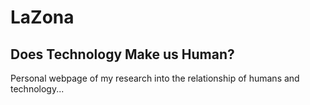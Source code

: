 # LaZona
## Does Technology Make us Human?

Personal webpage of my research into the relationship of humans and technology...
